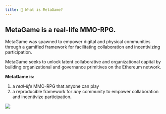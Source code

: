 ```yaml
---
title: 🐙 What is MetaGame?
---
```


## MetaGame is a real-life MMO-RPG.
MetaGame was spawned to empower digital and physical communities through a gamified framework for facilitating collaboration and incentivizing participation.

MetaGame seeks to unlock latent collaborative and organizational capital by building organizational and governance primitives on the Ethereum network.

__MetaGame is:__

1. a _real-life_ MMO-RPG that anyone can play
2. a reproducible framework for _any_ community to empower collaboration and incentivize participation.

![](https://i.imgur.com/HdSqrBX.png)